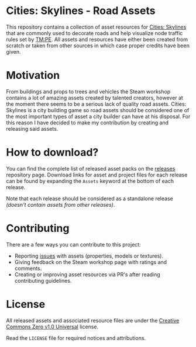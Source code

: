# Cities: Skylines - Road Assets
This repository contains a collection of asset resources for [Cities: Skylines](https://store.steampowered.com/app/255710/Cities_Skylines/) that are commonly used to decorate roads and help visualize node traffic rules set by [TM:PE](https://steamcommunity.com/sharedfiles/filedetails/?id=1637663252). All assets and resources have either been created from scratch or taken from other sources in which case proper credits have been given.
# Motivation

From buildings and props to trees and vehicles the Steam workshop contains a lot of amazing assets created by talented creators, however at the moment there seems to be a serious lack of quality road assets. Cities: Skylines is a city building game so road assets should be considered one of the most important types of asset a city builder can have at his disposal. For this reason I have decided to make my contribution by creating and releasing said assets.

# How to download?

You can find the complete list of released asset packs on the [releases](https://github.com/yooksi/cs-road-assets/releases) repository page. Download links for asset and project files for each release can be found by expanding the `Assets` keyword at the bottom of each release.

Note that each release should be considered as a standalone release *(doesn't contain assets from other releases)*.

# Contributing

There are a few ways you can contribute to this project:

- Reporting [issues](https://github.com/yooksi/cs-road-assets/issues) with assets (properties, models or textures).
- Giving feedback on the Steam workshop page with ratings and comments.
- Creating or improving asset resources via PR's after reading contributing guidelines.

# License

All released assets and associated resource files are under the [Creative Commons Zero v1.0 Universal](https://creativecommons.org/publicdomain/zero/1.0/) license.

Read the `LICENSE` file for required notices and attributions.